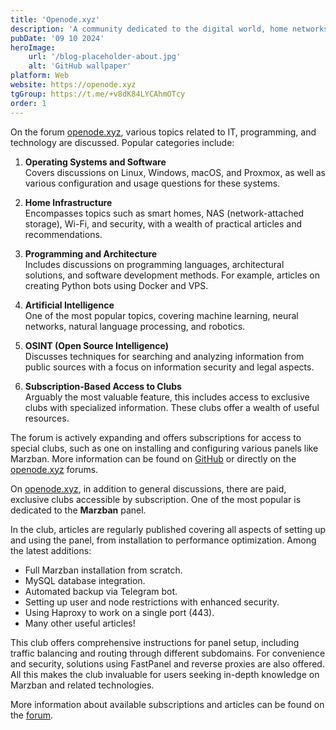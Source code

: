 ```yaml
---
title: 'Openode.xyz'
description: 'A community dedicated to the digital world, home networks, and technology'
pubDate: '09 10 2024'
heroImage:
    url: '/blog-placeholder-about.jpg'
    alt: 'GitHub wallpaper'
platform: Web
website: https://openode.xyz
tgGroup: https://t.me/+v8dK84LYCAhmOTcy
order: 1
---
```


On the forum [openode.xyz](https://openode.xyz), various topics related to IT, programming, and technology are discussed. Popular categories include:

1. **Operating Systems and Software**  
   Covers discussions on Linux, Windows, macOS, and Proxmox, as well as various configuration and usage questions for these systems.

2. **Home Infrastructure**  
   Encompasses topics such as smart homes, NAS (network-attached storage), Wi-Fi, and security, with a wealth of practical articles and recommendations.

3. **Programming and Architecture**  
   Includes discussions on programming languages, architectural solutions, and software development methods. For example, articles on creating Python bots using Docker and VPS.

4. **Artificial Intelligence**  
   One of the most popular topics, covering machine learning, neural networks, natural language processing, and robotics.

5. **OSINT (Open Source Intelligence)**  
   Discusses techniques for searching and analyzing information from public sources with a focus on information security and legal aspects.

6. **Subscription-Based Access to Clubs**  
   Arguably the most valuable feature, this includes access to exclusive clubs with specialized information. These clubs offer a wealth of useful resources.

The forum is actively expanding and offers subscriptions for access to special clubs, such as one on installing and configuring various panels like Marzban. More information can be found on [GitHub](https://dignezzz.github.io/) or directly on the [openode.xyz](https://openode.xyz) forums.

On [openode.xyz](https://openode.xyz), in addition to general discussions, there are paid, exclusive clubs accessible by subscription. One of the most popular is dedicated to the **Marzban** panel.

In the club, articles are regularly published covering all aspects of setting up and using the panel, from installation to performance optimization. Among the latest additions:

- Full Marzban installation from scratch.
- MySQL database integration.
- Automated backup via Telegram bot.
- Setting up user and node restrictions with enhanced security.
- Using Haproxy to work on a single port (443).
- Many other useful articles!

This club offers comprehensive instructions for panel setup, including traffic balancing and routing through different subdomains. For convenience and security, solutions using FastPanel and reverse proxies are also offered. All this makes the club invaluable for users seeking in-depth knowledge on Marzban and related technologies.

More information about available subscriptions and articles can be found on the [forum](https://openode.xyz/subscriptions/).

